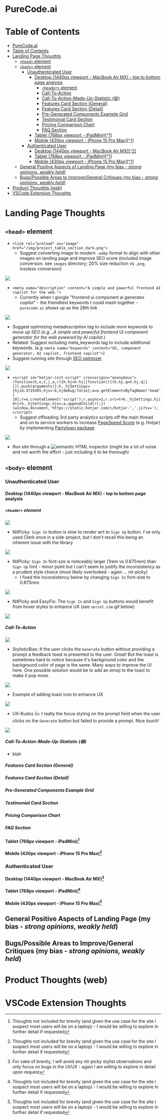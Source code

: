 # PureCode.ai

# Table of Contents
- [PureCode.ai](#purecodeai)
- [Table of Contents](#table-of-contents)
- [Landing Page Thoughts](#landing-page-thoughts)
  - [`<head>` element](#head-element)
  - [`<body>` element](#body-element)
    - [Unauthenticated User](#unauthenticated-user)
      - [Desktop (1440px viewport - MacBook Air MX) - top to bottom page analysis](#desktop-1440px-viewport---macbook-air-mx---top-to-bottom-page-analysis)
        - [`<header>` element](#header-element)
        - [Call-To-Action](#call-to-action)
        - [Call-To-Action-Made-Up-Statistic (😅)](#call-to-action-made-up-statistic-)
        - [Features Card Section (General)](#features-card-section-general)
        - [Features Card Section (Detail)](#features-card-section-detail)
        - [Pre-Generated Components Example Grid](#pre-generated-components-example-grid)
        - [Testimonial Card Section](#testimonial-card-section)
        - [Pricing Comparison Chart](#pricing-comparison-chart)
        - [FAQ Section](#faq-section)
      - [Tablet (768px viewport - iPadMini)\[^1\]](#tablet-768px-viewport---ipadmini1)
      - [Mobile (430px viewport - iPhone 15 Pro Max)\[^1\]](#mobile-430px-viewport---iphone-15-pro-max1)
    - [Authenticated User](#authenticated-user)
      - [Desktop (1440px viewport - MacBook Air MX)\[^2\]](#desktop-1440px-viewport---macbook-air-mx2)
      - [Tablet (768px viewport - iPadMini)\[^1\]](#tablet-768px-viewport---ipadmini1-1)
      - [Mobile (430px viewport - iPhone 15 Pro Max)\[^1\]](#mobile-430px-viewport---iphone-15-pro-max1-1)
  - [General Positive Aspects of Landing Page (my bias - _strong opinions, weakly held_)](#general-positive-aspects-of-landing-page-my-bias---strong-opinions-weakly-held)
  - [Bugs/Possible Areas to Improve/General Critiques (my bias - _strong opinions, weakly held_)](#bugspossible-areas-to-improvegeneral-critiques-my-bias---strong-opinions-weakly-held)
- [Product Thoughts (web)](#product-thoughts-web)
- [VSCode Extension Thoughts](#vscode-extension-thoughts)

# Landing Page Thoughts

## `<head>` element

- `<link rel="preload" as="image" href="/img/project_table_section_dark.png">`
  - Suggest converting image to modern `.webp` format to align with other images on landing page and improve SEO score (included image conversion. see `images` directory; 20% size reduction vs `.png`, lossless conversion)

![](./images/project_table_section_dark.webp)

- `<meta name="description" content="A simple and powerful frontend AI copilot for the web.">`
  - Currently when I google "frontend ui component ai generator copilot" - the friendliest keywords I could mash together - `purecode.ai` shows up as the 28th link

![](./images/purecode-ai-28th-link.png)

- Suggest optimizing meta*description tag to include more keywords to move up SEO (e.g. \_A simple and powerful frontend UI component generator for the web powered by AI copilot.*)
- Related: Suggest including meta_keywords tag to include additional keywords. (e.g `<meta name="keywords" content="UI, component generator, AI copilot, frontend copilot">`)
- Suggest running site through [SEO optimizer](https://www.seoptimer.com/purecode.ai#recommendation)

![](./images/SEO-optimizer-analysis.png)

- `<script id="hotjar-init-script" crossorigin="anonymous">(function(h,o,t,j,a,r){h.hj=h.hj||function(){(h.hj.q=h.hj.q||[]).push(arguments)};h._hjSettings={hjid:3719365,hjsv:6,hjdebug:false};a=o.getElementsByTagName('head')[0];r=o.createElement('script');r.async=1;r.src=t+h._hjSettings.hjid+j+h._hjSettings.hjsv;a.appendChild(r);})(window,document,'https://static.hotjar.com/c/hotjar-','.js?sv=');</script>`
  - Suggest offloading 3rd party analytics scripts off the main thread and on to service workers to increase [PageSpeed Score](https://pagespeed.web.dev/analysis/https-purecode-ai/sn6qlitvei?form_factor=desktop) (e.g. Hotjar) by implementing [Partytown package](https://partytown.builder.io/how-does-partytown-work)

![](./images/PageSpeedInsights.png)

- Run site through a ![semantic HTML inspector](https://validator.w3.org/nu/?doc=https%3A%2F%2Fpurecode.ai%2F) (might be a lot of noise and not worth the effort - just including it to be thorough)

## `<body>` element

### Unauthenticated User

#### Desktop (1440px viewport - MacBook Air MX) - top to bottom page analysis

##### `<header>` element

![](./images/header-desktop.png)

- NitPicky: `Sign In` button is slow to render wrt to `Sign Up` button. I've only used Clerk once in a side-project, but I don't recall this being an inherent issue with the library.

![](./images/sign-in-button-slow-render.gif)

- NitPicky: `Sign In` font-sze is noticeably larger (1rem vs 0.875rem) than `Sign Up` font - minor point but I can't seem to justify the inconsistency as a prudent style choice (most likely overlooked - again ... nit-picky)
  - I fixed the inconsistency below by changing `Sign In` font-size to 0.875rem

![](./images/sign-in-sign-up-same-font-size.png)

- NitPicky and EasyFix: The `Sign In` and `Sign Up` buttons would benefit from hover styles to enhance UX (see `vercel.com` gif below)

![](./images/vercel-authentication-button-hover-styles.gif)

##### Call-To-Action

![](./images/call-to-action-desktop.png)

- StylisticBias: If the user clicks the `Generate` button without providing a prompt a feedback toast is presented to the user. Great! But the toast is sometimes hard to notice because it's background color and the background color of page is the same. Many ways to improve the UI here. One possible solution would be to add an emoji to the toast to make it pop more.

![](./images/GenerateFeedbackToastLackContrast-UX-Improvement.gif)

- Example of adding toast icon to enhance UX

![](./images/generate-feedback-toast-improvement-example.png)

- UX-Kudos 👍: I really the focus styling on the prompt field when the user clicks on the `Generate` button but failed to provide a prompt. Nice touch!

![](./images/prompt-field-focus-state-border-highlight.png)

##### Call-To-Action-Made-Up-Statistic (😅)

- blah

##### Features Card Section (General)

##### Features Card Section (Detail)

##### Pre-Generated Components Example Grid

##### Testimonial Card Section

##### Pricing Comparison Chart

##### FAQ Section

#### Tablet (768px viewport - iPadMini)[^1]

#### Mobile (430px viewport - iPhone 15 Pro Max)[^1]

### Authenticated User

#### Desktop (1440px viewport - MacBook Air MX)[^2]

#### Tablet (768px viewport - iPadMini)[^1]

#### Mobile (430px viewport - iPhone 15 Pro Max)[^1]

## General Positive Aspects of Landing Page (my bias - _strong opinions, weakly held_)

## Bugs/Possible Areas to Improve/General Critiques (my bias - _strong opinions, weakly held_)

# Product Thoughts (web)

# VSCode Extension Thoughts

[^1]: Thoughts not included for brevity (and given the use case for the site I suspect most users will be on a laptop) - I would be willing to explore in further detail if requested

[^2]: For sake of brevity, I will avoid any nit-picky stylist observations and only focus on bugs in the UI/UX - again I am willing to explore in detail upon request 